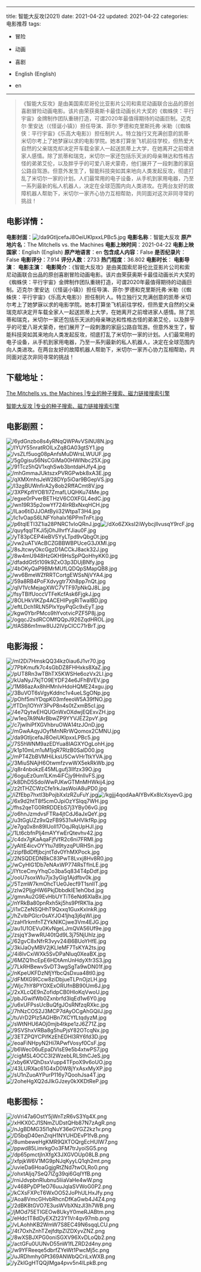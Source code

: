 
---
title: 智能大反攻(2021)
date: 2021-04-22
updated: 2021-04-22
categories: 电影推荐
tags:
- 冒险
- 动画
- 喜剧

- English (English)
- en
---


> 《智能大反攻》是由美国索尼哥伦比亚影片公司和索尼动画联合出品的原创喜剧冒险动画电影。该片由荣获奥斯卡最佳动画长片大奖的《蜘蛛侠：平行宇宙》金牌制作团队重磅打造，可谓2020年最值得期待的动画巨制。迈克尔·里安达（《怪诞小镇》）担任导演、菲尔·罗德和克里斯托弗·米勒（《蜘蛛侠：平行宇宙》《乐高大电影》）担任制片人。特立独行又充满创意的凯蒂·米切尔考上了她梦寐以求的电影学院。她本打算坐飞机前往学校，但热爱大自然的父亲瑞克却决定开车载全家人一起送凯蒂上大学，在她离开之前增进家人感情。除了凯蒂和瑞克，米切尔一家还包括乐天派的母亲琳达和性格古怪的弟弟艾伦，以及胖乎乎的可爱八哥犬蒙奇，他们展开了一段刺激的家庭公路自驾游。但意外发生了，智能科技突如其来地向人类发起反攻，彻底打乱了米切尔一家的计划。人们最常用的电子设备，从手机到家用电器，乃至一系列最新的私人机器人，决定在全球范围内向人类进攻。在两台友好的故障机器人帮助下，米切尔一家齐心协力互相帮助，共同面对这次非同寻常的挑战！

## **电影详情**：

**电影封面**：<img src="https://image.tmdb.org/t/p/w200/da9GtIjcefaJ8OeiUKlpxxLPBc5.jpg" alt="/da9GtIjcefaJ8OeiUKlpxxLPBc5.jpg" title="/da9GtIjcefaJ8OeiUKlpxxLPBc5.jpg">
**电影名称**：智能大反攻
**原产地片名**：The Mitchells vs. the Machines
**电影上映时间**：2021-04-22
**电影上映国家**：English (English)
**原产地语言**：en
**包含成人内容**：False
**是否纪录片**：False
**电影评分**：7.914
**评分人数**：2733
**热门程度**：36.802
**电影时长**：
**电影导演**：
**电影主演**：
**电影简介**：《智能大反攻》是由美国索尼哥伦比亚影片公司和索尼动画联合出品的原创喜剧冒险动画电影。该片由荣获奥斯卡最佳动画长片大奖的《蜘蛛侠：平行宇宙》金牌制作团队重磅打造，可谓2020年最值得期待的动画巨制。迈克尔·里安达（《怪诞小镇》）担任导演、菲尔·罗德和克里斯托弗·米勒（《蜘蛛侠：平行宇宙》《乐高大电影》）担任制片人。特立独行又充满创意的凯蒂·米切尔考上了她梦寐以求的电影学院。她本打算坐飞机前往学校，但热爱大自然的父亲瑞克却决定开车载全家人一起送凯蒂上大学，在她离开之前增进家人感情。除了凯蒂和瑞克，米切尔一家还包括乐天派的母亲琳达和性格古怪的弟弟艾伦，以及胖乎乎的可爱八哥犬蒙奇，他们展开了一段刺激的家庭公路自驾游。但意外发生了，智能科技突如其来地向人类发起反攻，彻底打乱了米切尔一家的计划。人们最常用的电子设备，从手机到家用电器，乃至一系列最新的私人机器人，决定在全球范围内向人类进攻。在两台友好的故障机器人帮助下，米切尔一家齐心协力互相帮助，共同面对这次非同寻常的挑战！

## **下载地址**：
[The Mitchells vs. the Machines |专业的种子搜索、磁力链接搜索引擎](https://movie.amd794.com:2083/?search=The%20Mitchells%20vs.%20the%20Machines&ordering=&mode=match_phrase&page_size=10&page=1)

[智能大反攻 |专业的种子搜索、磁力链接搜索引擎](https://movie.amd794.com:2083/?search=%E6%99%BA%E8%83%BD%E5%A4%A7%E5%8F%8D%E6%94%BB&ordering=&mode=match_phrase&page_size=10&page=1)
 

## **电影剧照**：
<img src="https://image.tmdb.org/t/p/original/6ydGnzbo8s4yRNqQWPAvVSiNU8N.jpg" alt="/6ydGnzbo8s4yRNqQWPAvVSiNU8N.jpg" title="/6ydGnzbo8s4yRNqQWPAvVSiNU8N.jpg"><img src="https://image.tmdb.org/t/p/original/lYUY55nratROILxZq8GA03gtSY1.jpg" alt="/lYUY55nratROILxZq8GA03gtSY1.jpg" title="/lYUY55nratROILxZq8GA03gtSY1.jpg"><img src="https://image.tmdb.org/t/p/original/vsZLf5uog08pAnfsMuDWrsLWUUF.jpg" alt="/vsZLf5uog08pAnfsMuDWrsLWUUF.jpg" title="/vsZLf5uog08pAnfsMuDWrsLWUUF.jpg"><img src="https://image.tmdb.org/t/p/original/5g0gisu56NsCGiMa00HWINbc25X.jpg" alt="/5g0gisu56NsCGiMa00HWINbc25X.jpg" title="/5g0gisu56NsCGiMa00HWINbc25X.jpg"><img src="https://image.tmdb.org/t/p/original/91Tcz5hQV1xqhSwb3bntdaHJfy4.jpg" alt="/91Tcz5hQV1xqhSwb3bntdaHJfy4.jpg" title="/91Tcz5hQV1xqhSwb3bntdaHJfy4.jpg"><img src="https://image.tmdb.org/t/p/original/mhGmmaJUktszxPVRGPwbk8xA3E.jpg" alt="/mhGmmaJUktszxPVRGPwbk8xA3E.jpg" title="/mhGmmaJUktszxPVRGPwbk8xA3E.jpg"><img src="https://image.tmdb.org/t/p/original/qXMXmhsJeW28DYp5iOar9BGepVS.jpg" alt="/qXMXmhsJeW28DYp5iOar9BGepVS.jpg" title="/qXMXmhsJeW28DYp5iOar9BGepVS.jpg"><img src="https://image.tmdb.org/t/p/original/l3zgBUWnfirA2y8ob2RffACmt8V.jpg" alt="/l3zgBUWnfirA2y8ob2RffACmt8V.jpg" title="/l3zgBUWnfirA2y8ob2RffACmt8V.jpg"><img src="https://image.tmdb.org/t/p/original/3XPKpfIYOB1I7ZmafLUQHKu74Me.jpg" alt="/3XPKpfIYOB1I7ZmafLUQHKu74Me.jpg" title="/3XPKpfIYOB1I7ZmafLUQHKu74Me.jpg"><img src="https://image.tmdb.org/t/p/original/egxe0rPverBETHzV6COXFGL4edC.jpg" alt="/egxe0rPverBETHzV6COXFGL4edC.jpg" title="/egxe0rPverBETHzV6COXFGL4edC.jpg"><img src="https://image.tmdb.org/t/p/original/wn19R35p2owYf724IrRBxNxqHCH.jpg" alt="/wn19R35p2owYf724IrRBxNxqHCH.jpg" title="/wn19R35p2owYf724IrRBxNxqHCH.jpg"><img src="https://image.tmdb.org/t/p/original/lLao6tiDJJOAtByii32WtpaT3H4.jpg" alt="/lLao6tiDJJOAtByii32WtpaT3H4.jpg" title="/lLao6tiDJJOAtByii32WtpaT3H4.jpg"><img src="https://image.tmdb.org/t/p/original/lc1vOapS6LNFYohalx16PPmTnFt.jpg" alt="/lc1vOapS6LNFYohalx16PPmTnFt.jpg" title="/lc1vOapS6LNFYohalx16PPmTnFt.jpg"><img src="https://image.tmdb.org/t/p/original/p6tqlETI3Z1ia28PNRC1vIoQRnJ.jpg" alt="/p6tqlETI3Z1ia28PNRC1vIoQRnJ.jpg" title="/p6tqlETI3Z1ia28PNRC1vIoQRnJ.jpg"><img src="https://image.tmdb.org/t/p/original/dXo6ZXksI2iWybcjIlvusqY9rcF.jpg" alt="/dXo6ZXksI2iWybcjIlvusqY9rcF.jpg" title="/dXo6ZXksI2iWybcjIlvusqY9rcF.jpg"><img src="https://image.tmdb.org/t/p/original/quyfqqlTKJi5jOhJlhrfYJiau0F.jpg" alt="/quyfqqlTKJi5jOhJlhrfYJiau0F.jpg" title="/quyfqqlTKJi5jOhJlhrfYJiau0F.jpg"><img src="https://image.tmdb.org/t/p/original/yT83pCEP4ieBV5YyLTpd9vQbgOt.jpg" alt="/yT83pCEP4ieBV5YyLTpd9vQbgOt.jpg" title="/yT83pCEP4ieBV5YyLTpd9vQbgOt.jpg"><img src="https://image.tmdb.org/t/p/original/vw2uATVAcBCZGBBWBPUceG3JXMl.jpg" alt="/vw2uATVAcBCZGBBWBPUceG3JXMl.jpg" title="/vw2uATVAcBCZGBBWBPUceG3JXMl.jpg"><img src="https://image.tmdb.org/t/p/original/8sJtcwyOkcGgzD1ACCkJ8ack32J.jpg" alt="/8sJtcwyOkcGgzD1ACCkJ8ack32J.jpg" title="/8sJtcwyOkcGgzD1ACCkJ8ack32J.jpg"><img src="https://image.tmdb.org/t/p/original/8w4mU948HzGKH9HsSpPQoHhyKK0.jpg" alt="/8w4mU948HzGKH9HsSpPQoHhyKK0.jpg" title="/8w4mU948HzGKH9HsSpPQoHhyKK0.jpg"><img src="https://image.tmdb.org/t/p/original/dfaddGt5t109k9ZxO3p3DUjBNfy.jpg" alt="/dfaddGt5t109k9ZxO3p3DUjBNfy.jpg" title="/dfaddGt5t109k9ZxO3p3DUjBNfy.jpg"><img src="https://image.tmdb.org/t/p/original/4bOKyQaP9BMrMUfLQDQpSMapQB8.jpg" alt="/4bOKyQaP9BMrMUfLQDQpSMapQB8.jpg" title="/4bOKyQaP9BMrMUfLQDQpSMapQB8.jpg"><img src="https://image.tmdb.org/t/p/original/wv6BmeWZfRRTCortgEWSsNjVYA4.jpg" alt="/wv6BmeWZfRRTCortgEWSsNjVYA4.jpg" title="/wv6BmeWZfRRTCortgEWSsNjVYA4.jpg"><img src="https://image.tmdb.org/t/p/original/59a8RB4PoFXdvygtr7Xh8pp7nQt.jpg" alt="/59a8RB4PoFXdvygtr7Xh8pp7nQt.jpg" title="/59a8RB4PoFXdvygtr7Xh8pp7nQt.jpg"><img src="https://image.tmdb.org/t/p/original/qlV1VcMejagXWC7VTF97pNkQJ8L.jpg" alt="/qlV1VcMejagXWC7VTF97pNkQJ8L.jpg" title="/qlV1VcMejagXWC7VTF97pNkQJ8L.jpg"><img src="https://image.tmdb.org/t/p/original/fsyTBIfUoccVTFeKcfAsk6FjgkJ.jpg" alt="/fsyTBIfUoccVTFeKcfAsk6FjgkJ.jpg" title="/fsyTBIfUoccVTFeKcfAsk6FjgkJ.jpg"><img src="https://image.tmdb.org/t/p/original/8OLHkVIKZp4ACEHIPygRiTwaIBD.jpg" alt="/8OLHkVIKZp4ACEHIPygRiTwaIBD.jpg" title="/8OLHkVIKZp4ACEHIPygRiTwaIBD.jpg"><img src="https://image.tmdb.org/t/p/original/eftLDch1RLN5PlxYpyPqGc9xEyT.jpg" alt="/eftLDch1RLN5PlxYpyPqGc9xEyT.jpg" title="/eftLDch1RLN5PlxYpyPqGc9xEyT.jpg"><img src="https://image.tmdb.org/t/p/original/kgw0YbrPMco9hYvotvicPZF5P8j.jpg" alt="/kgw0YbrPMco9hYvotvicPZF5P8j.jpg" title="/kgw0YbrPMco9hYvotvicPZF5P8j.jpg"><img src="https://image.tmdb.org/t/p/original/ogqcJ2sdRCOMfQQpJ926ZqdHROL.jpg" alt="/ogqcJ2sdRCOMfQQpJ926ZqdHROL.jpg" title="/ogqcJ2sdRCOMfQQpJ926ZqdHROL.jpg"><img src="https://image.tmdb.org/t/p/original/tIASB6m1mw8UJ2IVpClCC71rBrT.jpg" alt="/tIASB6m1mw8UJ2IVpClCC71rBrT.jpg" title="/tIASB6m1mw8UJ2IVpClCC71rBrT.jpg">

## **电影海报**：
<img src="https://image.tmdb.org/t/p/original/mI2Di7HmskQQ34kz0iau6J1vr70.jpg" alt="/mI2Di7HmskQQ34kz0iau6J1vr70.jpg" title="/mI2Di7HmskQQ34kz0iau6J1vr70.jpg"><img src="https://image.tmdb.org/t/p/original/7PbKmufk7c4sGbDZ8FHHxks8XaZ.jpg" alt="/7PbKmufk7c4sGbDZ8FHHxks8XaZ.jpg" title="/7PbKmufk7c4sGbDZ8FHHxks8XaZ.jpg"><img src="https://image.tmdb.org/t/p/original/pUT8Rn3wTBhTX5KWSHe6ozVx2LI.jpg" alt="/pUT8Rn3wTBhTX5KWSHe6ozVx2LI.jpg" title="/pUT8Rn3wTBhTX5KWSHe6ozVx2LI.jpg"><img src="https://image.tmdb.org/t/p/original/kUaNyJ7kjTO9EYDF24e6JFhBVEV.jpg" alt="/kUaNyJ7kjTO9EYDF24e6JFhBVEV.jpg" title="/kUaNyJ7kjTO9EYDF24e6JFhBVEV.jpg"><img src="https://image.tmdb.org/t/p/original/1M86azAx8hHMnIvHdoHQME24xgu.jpg" alt="/1M86azAx8hHMnIvHdoHQME24xgu.jpg" title="/1M86azAx8hHMnIvHdoHQME24xgu.jpg"><img src="https://image.tmdb.org/t/p/original/3BuVOT6sVgyKddnc1v4ueLSgONp.jpg" alt="/3BuVOT6sVgyKddnc1v4ueLSgONp.jpg" title="/3BuVOT6sVgyKddnc1v4ueLSgONp.jpg"><img src="https://image.tmdb.org/t/p/original/pOhf5miYDqpK03mfeeoW5A39fNO.jpg" alt="/pOhf5miYDqpK03mfeeoW5A39fNO.jpg" title="/pOhf5miYDqpK03mfeeoW5A39fNO.jpg"><img src="https://image.tmdb.org/t/p/original/fTDnj1OYnY3PvP8n4s0tZxmB5cI.jpg" alt="/fTDnj1OYnY3PvP8n4s0tZxmB5cI.jpg" title="/fTDnj1OYnY3PvP8n4s0tZxmB5cI.jpg"><img src="https://image.tmdb.org/t/p/original/4e7QytwEHQUGnWxOXdwjEQExvZH.jpg" alt="/4e7QytwEHQUGnWxOXdwjEQExvZH.jpg" title="/4e7QytwEHQUGnWxOXdwjEQExvZH.jpg"><img src="https://image.tmdb.org/t/p/original/w1eq7A9NArBbwZP9YYVJEZ2pvY.jpg" alt="/w1eq7A9NArBbwZP9YYVJEZ2pvY.jpg" title="/w1eq7A9NArBbwZP9YYVJEZ2pvY.jpg"><img src="https://image.tmdb.org/t/p/original/c7jwlhiPfXGVhbruOWA14tzJOnD.jpg" alt="/c7jwlhiPfXGVhbruOWA14tzJOnD.jpg" title="/c7jwlhiPfXGVhbruOWA14tzJOnD.jpg"><img src="https://image.tmdb.org/t/p/original/mGwAAqyJOyfMnNRrWQomox2CMNU.jpg" alt="/mGwAAqyJOyfMnNRrWQomox2CMNU.jpg" title="/mGwAAqyJOyfMnNRrWQomox2CMNU.jpg"><img src="https://image.tmdb.org/t/p/original/da9GtIjcefaJ8OeiUKlpxxLPBc5.jpg" alt="/da9GtIjcefaJ8OeiUKlpxxLPBc5.jpg" title="/da9GtIjcefaJ8OeiUKlpxxLPBc5.jpg"><img src="https://image.tmdb.org/t/p/original/7S5hWNM9azEDYua8IAGXYOgLohH.jpg" alt="/7S5hWNM9azEDYua8IAGXYOgLohH.jpg" title="/7S5hWNM9azEDYua8IAGXYOgLohH.jpg"><img src="https://image.tmdb.org/t/p/original/k1p10mLm1uM1jqR7RlzB0SalD00.jpg" alt="/k1p10mLm1uM1jqR7RlzB0SalD00.jpg" title="/k1p10mLm1uM1jqR7RlzB0SalD00.jpg"><img src="https://image.tmdb.org/t/p/original/mPT4ZbBVMHiLksU5CwVHrTtkYVA.jpg" alt="/mPT4ZbBVMHiLksU5CwVHrTtkYVA.jpg" title="/mPT4ZbBVMHiLksU5CwVHrTtkYVA.jpg"><img src="https://image.tmdb.org/t/p/original/3MiuSNAjH6OtwmfzvwWX5ekRkWb.jpg" alt="/3MiuSNAjH6OtwmfzvwWX5ekRkWb.jpg" title="/3MiuSNAjH6OtwmfzvwWX5ekRkWb.jpg"><img src="https://image.tmdb.org/t/p/original/q8r4nbokzE45MLgufj3IIfzx39O.jpg" alt="/q8r4nbokzE45MLgufj3IIfzx39O.jpg" title="/q8r4nbokzE45MLgufj3IIfzx39O.jpg"><img src="https://image.tmdb.org/t/p/original/6oguEz0um1LKm4iFCjy9HnlIvFS.jpg" alt="/6oguEz0um1LKm4iFCjy9HnlIvFS.jpg" title="/6oguEz0um1LKm4iFCjy9HnlIvFS.jpg"><img src="https://image.tmdb.org/t/p/original/k8DhD5SdoiWwPJKwGTMnMHWkij4.jpg" alt="/k8DhD5SdoiWwPJKwGTMnMHWkij4.jpg" title="/k8DhD5SdoiWwPJKwGTMnMHWkij4.jpg"><img src="https://image.tmdb.org/t/p/original/z2tTHZCWzCfe1rkJasWoiA8uPD0.jpg" alt="/z2tTHZCWzCfe1rkJasWoiA8uPD0.jpg" title="/z2tTHZCWzCfe1rkJasWoiA8uPD0.jpg"><img src="https://image.tmdb.org/t/p/original/iZfEbp7hxtl3bPojbXxlzRZuFuY.jpg" alt="/iZfEbp7hxtl3bPojbXxlzRZuFuY.jpg" title="/iZfEbp7hxtl3bPojbXxlzRZuFuY.jpg"><img src="https://image.tmdb.org/t/p/original/kgjjj4qodAaAIYBvKx8lcXsyevG.jpg" alt="/kgjjj4qodAaAIYBvKx8lcXsyevG.jpg" title="/kgjjj4qodAaAIYBvKx8lcXsyevG.jpg"><img src="https://image.tmdb.org/t/p/original/6x9d2htT8f5cmOJpiOzYSlqq7WH.jpg" alt="/6x9d2htT8f5cmOJpiOzYSlqq7WH.jpg" title="/6x9d2htT8f5cmOJpiOzYSlqq7WH.jpg"><img src="https://image.tmdb.org/t/p/original/fhs2qeTG0RtRDDEbS7j3YBy06vG.jpg" alt="/fhs2qeTG0RtRDDEbS7j3YBy06vG.jpg" title="/fhs2qeTG0RtRDDEbS7j3YBy06vG.jpg"><img src="https://image.tmdb.org/t/p/original/o6hnJzmdvsFTRa4jtCdJ6aJxQeY.jpg" alt="/o6hnJzmdvsFTRa4jtCdJ6aJxQeY.jpg" title="/o6hnJzmdvsFTRa4jtCdJ6aJxQeY.jpg"><img src="https://image.tmdb.org/t/p/original/u3tGgUZz9xQzFB9531vAHVIkfRp.jpg" alt="/u3tGgUZz9xQzFB9531vAHVIkfRp.jpg" title="/u3tGgUZz9xQzFB9531vAHVIkfRp.jpg"><img src="https://image.tmdb.org/t/p/original/e7gq0x8n89IUoII17OqJRqUpHJI.jpg" alt="/e7gq0x8n89IUoII17OqJRqUpHJI.jpg" title="/e7gq0x8n89IUoII17OqJRqUpHJI.jpg"><img src="https://image.tmdb.org/t/p/original/1Lt6cbfnPIj4mAYYwErQtevhv42.jpg" alt="/1Lt6cbfnPIj4mAYYwErQtevhv42.jpg" title="/1Lt6cbfnPIj4mAYYwErQtevhv42.jpg"><img src="https://image.tmdb.org/t/p/original/c4dx7gKaAqaFjfVfR2c6ni7FRMI.jpg" alt="/c4dx7gKaAqaFjfVfR2c6ni7FRMI.jpg" title="/c4dx7gKaAqaFjfVfR2c6ni7FRMI.jpg"><img src="https://image.tmdb.org/t/p/original/yAltE4icvOYYtu7d9tyzqPURHSn.jpg" alt="/yAltE4icvOYYtu7d9tyzqPURHSn.jpg" title="/yAltE4icvOYYtu7d9tyzqPURHSn.jpg"><img src="https://image.tmdb.org/t/p/original/zipfBdDffjbcjntTdv0YhMXPock.jpg" alt="/zipfBdDffjbcjntTdv0YhMXPock.jpg" title="/zipfBdDffjbcjntTdv0YhMXPock.jpg"><img src="https://image.tmdb.org/t/p/original/2NSQDEDNBkC83PwT8Lvxj8Hv8R0.jpg" alt="/2NSQDEDNBkC83PwT8Lvxj8Hv8R0.jpg" title="/2NSQDEDNBkC83PwT8Lvxj8Hv8R0.jpg"><img src="https://image.tmdb.org/t/p/original/wCyHlG1Db7eNAxWP774RsTflnLE.jpg" alt="/wCyHlG1Db7eNAxWP774RsTflnLE.jpg" title="/wCyHlG1Db7eNAxWP774RsTflnLE.jpg"><img src="https://image.tmdb.org/t/p/original/lYtceCmyYhqCo3ba5q834T4pDdf.jpg" alt="/lYtceCmyYhqCo3ba5q834T4pDdf.jpg" title="/lYtceCmyYhqCo3ba5q834T4pDdf.jpg"><img src="https://image.tmdb.org/t/p/original/ooU7soxWIu7jx3yGig1Ajdfbv0k.jpg" alt="/ooU7soxWIu7jx3yGig1Ajdfbv0k.jpg" title="/ooU7soxWIu7jx3yGig1Ajdfbv0k.jpg"><img src="https://image.tmdb.org/t/p/original/5TzmW7kmOhcTUe0Jecf9T1snIIT.jpg" alt="/5TzmW7kmOhcTUe0Jecf9T1snIIT.jpg" title="/5TzmW7kmOhcTUe0Jecf9T1snIIT.jpg"><img src="https://image.tmdb.org/t/p/original/zlw2PIjgHW6PkjDbbdkIE1ehObd.jpg" alt="/zlw2PIjgHW6PkjDbbdkIE1ehObd.jpg" title="/zlw2PIjgHW6PkjDbbdkIE1ehObd.jpg"><img src="https://image.tmdb.org/t/p/original/gmnAu2G9EvHbUYTiT6eNd6XlaBx.jpg" alt="/gmnAu2G9EvHbUYTiT6eNd6XlaBx.jpg" title="/gmnAu2G9EvHbUYTiT6eNd6XlaBx.jpg"><img src="https://image.tmdb.org/t/p/original/nYRkBa80pnRxh5kj5hs9PfRK1Ia.jpg" alt="/nYRkBa80pnRxh5kj5hs9PfRK1Ia.jpg" title="/nYRkBa80pnRxh5kj5hs9PfRK1Ia.jpg"><img src="https://image.tmdb.org/t/p/original/i1xCZeNSQHhT9Qxxq1GuxKxInkR.jpg" alt="/i1xCZeNSQHhT9Qxxq1GuxKxInkR.jpg" title="/i1xCZeNSQHhT9Qxxq1GuxKxInkR.jpg"><img src="https://image.tmdb.org/t/p/original/hZvIbPGIcr0sAYJO41jhq3j6qWl.jpg" alt="/hZvIbPGIcr0sAYJO41jhq3j6qWl.jpg" title="/hZvIbPGIcr0sAYJO41jhq3j6qWl.jpg"><img src="https://image.tmdb.org/t/p/original/zaH1rkmfnTZYkNlKCjwe3Vm4EJG.jpg" alt="/zaH1rkmfnTZYkNlKCjwe3Vm4EJG.jpg" title="/zaH1rkmfnTZYkNlKCjwe3Vm4EJG.jpg"><img src="https://image.tmdb.org/t/p/original/au1U1OEVu0KvNgeLJmQVA56Uf9e.jpg" alt="/au1U1OEVu0KvNgeLJmQVA56Uf9e.jpg" title="/au1U1OEVu0KvNgeLJmQVA56Uf9e.jpg"><img src="https://image.tmdb.org/t/p/original/zsjqY3wwRU40tQd9L3j75NjUhlz.jpg" alt="/zsjqY3wwRU40tQd9L3j75NjUhlz.jpg" title="/zsjqY3wwRU40tQd9L3j75NjUhlz.jpg"><img src="https://image.tmdb.org/t/p/original/62gvC8xNfrR3vyv24iB6BUoYHfE.jpg" alt="/62gvC8xNfrR3vyv24iB6BUoYHfE.jpg" title="/62gvC8xNfrR3vyv24iB6BUoYHfE.jpg"><img src="https://image.tmdb.org/t/p/original/3kiJaOyMBV2jKLIeMF7TsKYA2ts.jpg" alt="/3kiJaOyMBV2jKLIeMF7TsKYA2ts.jpg" title="/3kiJaOyMBV2jKLIeMF7TsKYA2ts.jpg"><img src="https://image.tmdb.org/t/p/original/4i8IvCxiWXk5SvDPaNluq0XeaBX.jpg" alt="/4i8IvCxiWXk5SvDPaNluq0XeaBX.jpg" title="/4i8IvCxiWXk5SvDPaNluq0XeaBX.jpg"><img src="https://image.tmdb.org/t/p/original/6MZQ1hcEpE6HDtAmUnHdyXfr3S3.jpg" alt="/6MZQ1hcEpE6HDtAmUnHdyXfr3S3.jpg" title="/6MZQ1hcEpE6HDtAmUnHdyXfr3S3.jpg"><img src="https://image.tmdb.org/t/p/original/7LkRHBewvSvDT3wgSgTa9wDN01f.jpg" alt="/7LkRHBewvSvDT3wgSgTa9wDN01f.jpg" title="/7LkRHBewvSvDT3wgSgTa9wDN01f.jpg"><img src="https://image.tmdb.org/t/p/original/nKpeUKFDzNfjYfbcQsDxua48tl0.jpg" alt="/nKpeUKFDzNfjYfbcQsDxua48tl0.jpg" title="/nKpeUKFDzNfjYfbcQsDxua48tl0.jpg"><img src="https://image.tmdb.org/t/p/original/dFMXG9ICcw8ziDbjueTLPnOjzLH.jpg" alt="/dFMXG9ICcw8ziDbjueTLPnOjzLH.jpg" title="/dFMXG9ICcw8ziDbjueTLPnOjzLH.jpg"><img src="https://image.tmdb.org/t/p/original/Wjc7hY8PYOXExORUfnBB90Um6J.jpg" alt="/Wjc7hY8PYOXExORUfnBB90Um6J.jpg" title="/Wjc7hY8PYOXExORUfnBB90Um6J.jpg"><img src="https://image.tmdb.org/t/p/original/2xXLcQE9nZofidpCB0HIoKqVwoU.jpg" alt="/2xXLcQE9nZofidpCB0HIoKqVwoU.jpg" title="/2xXLcQE9nZofidpCB0HIoKqVwoU.jpg"><img src="https://image.tmdb.org/t/p/original/pbJGwifWb0Zxnbrfd3lqEd1w6Y0.jpg" alt="/pbJGwifWb0Zxnbrfd3lqEd1w6Y0.jpg" title="/pbJGwifWb0Zxnbrfd3lqEd1w6Y0.jpg"><img src="https://image.tmdb.org/t/p/original/u6xUFPssUcBuQfgJOsRNfzqRXkc.jpg" alt="/u6xUFPssUcBuQfgJOsRNfzqRXkc.jpg" title="/u6xUFPssUcBuQfgJOsRNfzqRXkc.jpg"><img src="https://image.tmdb.org/t/p/original/7hNzCOS2J3MCP7dAyOCgAhGQilJ.jpg" alt="/7hNzCOS2J3MCP7dAyOCgAhGQilJ.jpg" title="/7hNzCOS2J3MCP7dAyOCgAhGQilJ.jpg"><img src="https://image.tmdb.org/t/p/original/tuVrD2PIz5AGHBn7XCYfLtqdyzM.jpg" alt="/tuVrD2PIz5AGHBn7XCYfLtqdyzM.jpg" title="/tuVrD2PIz5AGHBn7XCYfLtqdyzM.jpg"><img src="https://image.tmdb.org/t/p/original/sWtNHU6AOj0mjb4tkpe1zJ6Z71Z.jpg" alt="/sWtNHU6AOj0mjb4tkpe1zJ6Z71Z.jpg" title="/sWtNHU6AOj0mjb4tkpe1zJ6Z71Z.jpg"><img src="https://image.tmdb.org/t/p/original/9SVShxVRBa8g5huPjsY82OTcqNx.jpg" alt="/9SVShxVRBa8g5huPjsY82OTcqNx.jpg" title="/9SVShxVRBa8g5huPjsY82OTcqNx.jpg"><img src="https://image.tmdb.org/t/p/original/3ETZPQYCPifKzEhEDHl3RY6fd3D.jpg" alt="/3ETZPQYCPifKzEhEDHl3RY6fd3D.jpg" title="/3ETZPQYCPifKzEhEDHl3RY6fd3D.jpg"><img src="https://image.tmdb.org/t/p/original/eoaFiNHpyN2Hi7APwfVosyf0CsF.jpg" alt="/eoaFiNHpyN2Hi7APwfVosyf0CsF.jpg" title="/eoaFiNHpyN2Hi7APwfVosyf0CsF.jpg"><img src="https://image.tmdb.org/t/p/original/b6Wec06uEpaDVlsE9e5b4xtwPS7.jpg" alt="/b6Wec06uEpaDVlsE9e5b4xtwPS7.jpg" title="/b6Wec06uEpaDVlsE9e5b4xtwPS7.jpg"><img src="https://image.tmdb.org/t/p/original/cigMSL4OCC3I2WzebLRLSthCJeS.jpg" alt="/cigMSL4OCC3I2WzebLRLSthCJeS.jpg" title="/cigMSL4OCC3I2WzebLRLSthCJeS.jpg"><img src="https://image.tmdb.org/t/p/original/xby6KVQhDsxVupp4TFpoX9v6oUO.jpg" alt="/xby6KVQhDsxVupp4TFpoX9v6oUO.jpg" title="/xby6KVQhDsxVupp4TFpoX9v6oUO.jpg"><img src="https://image.tmdb.org/t/p/original/43LURXac61G4xD0W8jYxAsxMyXP.jpg" alt="/43LURXac61G4xD0W8jYxAsxMyXP.jpg" title="/43LURXac61G4xD0W8jYxAsxMyXP.jpg"><img src="https://image.tmdb.org/t/p/original/sU1nZuoAYPurP116y7QoohJsa4T.jpg" alt="/sU1nZuoAYPurP116y7QoohJsa4T.jpg" title="/sU1nZuoAYPurP116y7QoohJsa4T.jpg"><img src="https://image.tmdb.org/t/p/original/2oheHgXQ2dJIkGJzey0kXKDtReP.jpg" alt="/2oheHgXQ2dJIkGJzey0kXKDtReP.jpg" title="/2oheHgXQ2dJIkGJzey0kXKDtReP.jpg">

## **电影图标**：
<img src="https://image.tmdb.org/t/p/original/oVri47a6OstY5jWnTzR6vS3Yq4X.png" alt="/oVri47a6OstY5jWnTzR6vS3Yq4X.png" title="/oVri47a6OstY5jWnTzR6vS3Yq4X.png"><img src="https://image.tmdb.org/t/p/original/xHKX0CJ1SNmZUDstQHb87N7zAgR.png" alt="/xHKX0CJ1SNmZUDstQHb87N7zAgR.png" title="/xHKX0CJ1SNmZUDstQHb87N7zAgR.png"><img src="https://image.tmdb.org/t/p/original/nJgBDMG35l1qNuY36eGYGZ2kz1v.png" alt="/nJgBDMG35l1qNuY36eGYGZ2kz1v.png" title="/nJgBDMG35l1qNuY36eGYGZ2kz1v.png"><img src="https://image.tmdb.org/t/p/original/D5bqD40enZrqH1NYUHDEvP1fvB.png" alt="/D5bqD40enZrqH1NYUHDEvP1fvB.png" title="/D5bqD40enZrqH1NYUHDEvP1fvB.png"><img src="https://image.tmdb.org/t/p/original/8umbeweHgKMR9QXTOQrgEcHUlW7.png" alt="/8umbeweHgKMR9QXTOQrgEcHUlW7.png" title="/8umbeweHgKMR9QXTOQrgEcHUlW7.png"><img src="https://image.tmdb.org/t/p/original/ppwd85LimrkgOo3FM7trJyoiSG5.png" alt="/ppwd85LimrkgOo3FM7trJyoiSG5.png" title="/ppwd85LimrkgOo3FM7trJyoiSG5.png"><img src="https://image.tmdb.org/t/p/original/dp65pmctjInXfgX3JXGVOUp08LB.png" alt="/dp65pmctjInXfgX3JXGVOUp08LB.png" title="/dp65pmctjInXfgX3JXGVOUp08LB.png"><img src="https://image.tmdb.org/t/p/original/xfpjkW6V1MG9pNJqKyyLQ1qh2mt.png" alt="/xfpjkW6V1MG9pNJqKyyLQ1qh2mt.png" title="/xfpjkW6V1MG9pNJqKyyLQ1qh2mt.png"><img src="https://image.tmdb.org/t/p/original/uvieDa6HoaGgjgRtZNd7twOLRo0.png" alt="/uvieDa6HoaGgjgRtZNd7twOLRo0.png" title="/uvieDa6HoaGgjgRtZNd7twOLRo0.png"><img src="https://image.tmdb.org/t/p/original/ohxtAljq7SeQ7lZg39qi6GqIYfB.png" alt="/ohxtAljq7SeQ7lZg39qi6GqIYfB.png" title="/ohxtAljq7SeQ7lZg39qi6GqIYfB.png"><img src="https://image.tmdb.org/t/p/original/rniJdvpbnRlubnu5liiaVaHe4wW.png" alt="/rniJdvpbnRlubnu5liiaVaHe4wW.png" title="/rniJdvpbnRlubnu5liiaVaHe4wW.png"><img src="https://image.tmdb.org/t/p/original/v468PyDP1eO76uuJqlaSVWoG0P2.png" alt="/v468PyDP1eO76uuJqlaSVWoG0P2.png" title="/v468PyDP1eO76uuJqlaSVWoG0P2.png"><img src="https://image.tmdb.org/t/p/original/kCXsFXPcT6WxOO52JoPhULHxJfy.png" alt="/kCXsFXPcT6WxOO52JoPhULHxJfy.png" title="/kCXsFXPcT6WxOO52JoPhULHxJfy.png"><img src="https://image.tmdb.org/t/p/original/Aoa8VmcGHvbRhcnDfKaGwb4J4Z4.png" alt="/Aoa8VmcGHvbRhcnDfKaGwb4J4Z4.png" title="/Aoa8VmcGHvbRhcnDfKaGwb4J4Z4.png"><img src="https://image.tmdb.org/t/p/original/2dBK8tGVO7E3usWVbXNzJl3h7WB.png" alt="/2dBK8tGVO7E3usWVbXNzJl3h7WB.png" title="/2dBK8tGVO7E3usWVbXNzJl3h7WB.png"><img src="https://image.tmdb.org/t/p/original/jMOd75ETIGEOw8UkyY0meRJABtm.png" alt="/jMOd75ETIGEOw8UkyY0meRJABtm.png" title="/jMOd75ETIGEOw8UkyY0meRJABtm.png"><img src="https://image.tmdb.org/t/p/original/eHdc1T8dDyEXZt23Y1Vr4qv97mb.png" alt="/eHdc1T8dDyEXZt23Y1Vr4qv97mb.png" title="/eHdc1T8dDyEXZt23Y1Vr4qv97mb.png"><img src="https://image.tmdb.org/t/p/original/vLAohhKB2WmW7S8EC49N6sqqLCU.png" alt="/vLAohhKB2WmW7S8EC49N6sqqLCU.png" title="/vLAohhKB2WmW7S8EC49N6sqqLCU.png"><img src="https://image.tmdb.org/t/p/original/4t7OxhZnhTZejfdtpZlZDXyvZNZ.png" alt="/4t7OxhZnhTZejfdtpZlZDXyvZNZ.png" title="/4t7OxhZnhTZejfdtpZlZDXyvZNZ.png"><img src="https://image.tmdb.org/t/p/original/8wXSBJXPG0oniSGXV96XvDLoQb2.png" alt="/8wXSBJXPG0oniSGXV96XvDLoQb2.png" title="/8wXSBJXPG0oniSGXV96XvDLoQb2.png"><img src="https://image.tmdb.org/t/p/original/actGFu0UUNvD55nW1fLZRD2d4ny.png" alt="/actGFu0UUNvD55nW1fLZRD2d4ny.png" title="/actGFu0UUNvD55nW1fLZRD2d4ny.png"><img src="https://image.tmdb.org/t/p/original/w9YFReeqe5dbrfZYeWt1PwcMj5c.png" alt="/w9YFReeqe5dbrfZYeWt1PwcMj5c.png" title="/w9YFReeqe5dbrfZYeWt1PwcMj5c.png"><img src="https://image.tmdb.org/t/p/original/uJRDhmhy0Pt369ANWbQCriLxWXB.png" alt="/uJRDhmhy0Pt369ANWbQCriLxWXB.png" title="/uJRDhmhy0Pt369ANWbQCriLxWXB.png"><img src="https://image.tmdb.org/t/p/original/yZklGgHTQQjlMga4pvv5n4ILpkB.png" alt="/yZklGgHTQQjlMga4pvv5n4ILpkB.png" title="/yZklGgHTQQjlMga4pvv5n4ILpkB.png">
